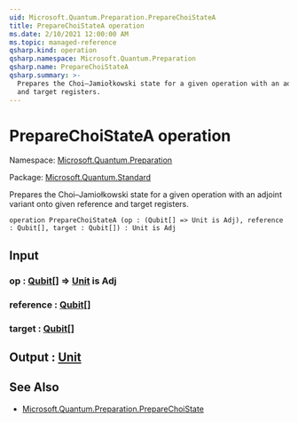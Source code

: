```yaml
---
uid: Microsoft.Quantum.Preparation.PrepareChoiStateA
title: PrepareChoiStateA operation
ms.date: 2/10/2021 12:00:00 AM
ms.topic: managed-reference
qsharp.kind: operation
qsharp.namespace: Microsoft.Quantum.Preparation
qsharp.name: PrepareChoiStateA
qsharp.summary: >-
  Prepares the Choi–Jamiołkowski state for a given operation with an adjoint variant onto given reference
  and target registers.
---
```


# PrepareChoiStateA operation

Namespace: [Microsoft.Quantum.Preparation](xref:Microsoft.Quantum.Preparation)

Package: [Microsoft.Quantum.Standard](https://nuget.org/packages/Microsoft.Quantum.Standard)


Prepares the Choi–Jamiołkowski state for a given operation with an adjoint variant onto given referenceand target registers.

```qsharp
operation PrepareChoiStateA (op : (Qubit[] => Unit is Adj), reference : Qubit[], target : Qubit[]) : Unit is Adj
```


## Input

### op : [Qubit](xref:microsoft.quantum.lang-ref.qubit)[] => [Unit](xref:microsoft.quantum.lang-ref.unit)  is Adj




### reference : [Qubit](xref:microsoft.quantum.lang-ref.qubit)[]




### target : [Qubit](xref:microsoft.quantum.lang-ref.qubit)[]





## Output : [Unit](xref:microsoft.quantum.lang-ref.unit)



## See Also

- [Microsoft.Quantum.Preparation.PrepareChoiState](xref:Microsoft.Quantum.Preparation.PrepareChoiState)